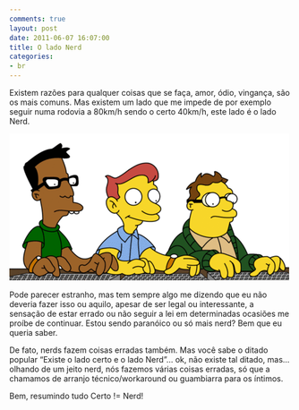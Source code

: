 ```yaml
---
comments: true
layout: post
date: 2011-06-07 16:07:00
title: O lado Nerd
categories:
- br
---
```


Existem razões para qualquer coisas que se faça, amor, ódio, vingança, são os mais comuns. Mas existem um lado que me impede de por exemplo seguir numa rodovia a 80km/h sendo o certo 40km/h, este lado é o lado Nerd.

<img src="assets/img/posts/lado_nerd.gif">

Pode parecer estranho, mas tem sempre algo me dizendo que eu não deveria fazer isso ou aquilo, apesar de ser legal ou interessante, a sensação de estar errado ou não seguir a lei em determinadas ocasiões me proíbe de continuar. Estou sendo paranóico ou só mais nerd? Bem que eu queria saber.

De fato, nerds fazem coisas erradas também. Mas você sabe o ditado popular “Existe o lado certo e o lado Nerd”… ok, não existe tal ditado, mas… olhando de um jeito nerd, nós fazemos várias coisas erradas, só que a chamamos de arranjo técnico/workaround ou guambiarra para os íntimos.

Bem, resumindo tudo Certo != Nerd!